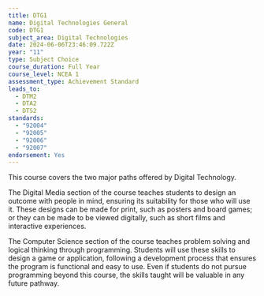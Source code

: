 ```yaml
---
title: DTG1
name: Digital Technologies General
code: DTG1
subject_area: Digital Technologies
date: 2024-06-06T23:46:09.722Z
year: "11"
type: Subject Choice
course_duration: Full Year
course_level: NCEA 1
assessment_type: Achievement Standard
leads_to:
  - DTM2
  - DTA2
  - DTS2
standards:
  - "92004"
  - "92005"
  - "92006"
  - "92007"
endorsement: Yes
---
```

This course covers the two major paths offered by Digital Technology. 

The Digital Media section of the course teaches students to design an outcome with people in mind, ensuring its suitability for those who will use it. These designs can be made for print, such as posters and board games; or they can be made to be viewed digitally, such as short films and interactive experiences.

The Computer Science section of the course teaches problem solving and logical thinking through programming. Students will use these skills to design a game or application, following a development process that ensures the program is functional and easy to use. Even if students do not pursue programming beyond this course, the skills taught will be valuable in any future pathway.